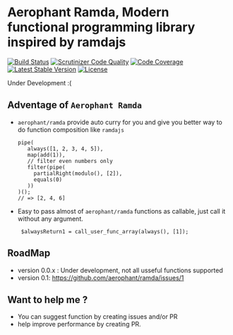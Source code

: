 # Aerophant Ramda, Modern functional programming library inspired by ramdajs

[![Build Status](https://travis-ci.org/aerophant/ramda.svg?branch=master)](https://travis-ci.org/aerophant/ramda) 
[![Scrutinizer Code Quality](https://scrutinizer-ci.com/g/aerophant/ramda/badges/quality-score.png?b=master)](https://scrutinizer-ci.com/g/aerophant/ramda/?branch=master) 
[![Code Coverage](https://scrutinizer-ci.com/g/aerophant/ramda/badges/coverage.png?b=master)](https://scrutinizer-ci.com/g/aerophant/ramda/?branch=master) 
[![Latest Stable Version](https://poser.pugx.org/aerophant/ramda/v/stable)](https://packagist.org/packages/aerophant/ramda) 
[![License](https://poser.pugx.org/aerophant/ramda/license)](https://packagist.org/packages/aerophant/ramda)

Under Development :(

## Adventage of `Aerophant Ramda`
- `aerophant/ramda` provide auto curry for you and give you better way to do function composition like `ramdajs`

      pipe(
         always([1, 2, 3, 4, 5]),
         map(add(1)),
         // filter even numbers only
         filter(pipe(
           partialRight(modulo(), [2]),
           equals(0)
         ))
      )();
      // => [2, 4, 6]
      
- Easy to pass almost of `aerophant/ramda` functions as callable, just call it without any argument.

       $alwaysReturn1 = call_user_func_array(always(), [1]);
      
## RoadMap
- version 0.0.x : Under development, not all usseful functions supported
- version 0.1: https://github.com/aerophant/ramda/issues/1
    
## Want to help me ?
- You can suggest function by creating issues and/or PR
- help improve performance by creating PR.
